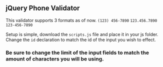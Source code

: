 ## jQuery Phone Validator

This validator supports 3 formats as of now. 
`(123) 456-7890`
`123.456.7890`
`123-456-7890`

Setup is simple, download the `scripts.js` file and place it in your js folder.
Change the `id` declaration to match the id of the input you wish to effect.

### Be sure to change the limit of the input fields to match the amount of characters you will be using.
